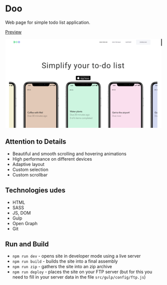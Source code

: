 # Doo

Web page for simple todo list application.

[Preview](https://simakol.github.io/Doo/)

![Project preview](./preview.png)

## Attention to Details

- Beautiful and smooth scrolling and hovering animations
- High performance on different devices
- Adaptive layout 
- Custom selection
- Custom scrollbar

## Technologies udes

- HTML
- SASS
- JS, DOM
- Gulp
- Open Graph
- Git

## Run and Build

- `npm run dev` - opens site in developer mode using a live server
- `npm run build` - builds the site into a final assembly
- `npm run zip` - gathers the site into an zip archive
- `npm run deploy` - places the site on your FTP server (but for this you need to fill in your server data in the file `src/gulp/config/ftp.js`)



